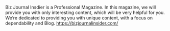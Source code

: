 Biz Journal Insdier is a Professional Magazine. In this magazine, 
we will provide you with only interesting content, 
which will be very helpful for you. 
We’re dedicated to providing you with unique content, 
with a focus on dependability and Blog.
https://bizjournalinsider.com/
